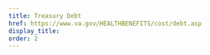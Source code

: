 ```yaml
---
title: Treasury Debt
href: https://www.va.gov/HEALTHBENEFITS/cost/debt.asp
display_title:
order: 2
---
```

